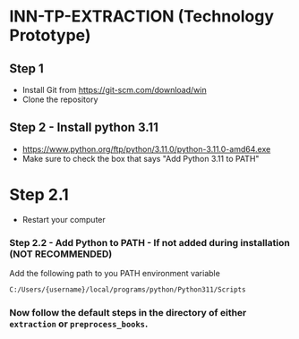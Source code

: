 # INN-TP-EXTRACTION (Technology Prototype)

## Step 1
- Install Git from https://git-scm.com/download/win
- Clone the repository

## Step 2 - Install python 3.11
- https://www.python.org/ftp/python/3.11.0/python-3.11.0-amd64.exe
- Make sure to check the box that says "Add Python 3.11 to PATH"

# Step 2.1
- Restart your computer

### Step 2.2 - Add Python to PATH - If not added during installation (NOT RECOMMENDED)
  Add the following path to you PATH environment variable
  ```bash
  C:/Users/{username}/local/programs/python/Python311/Scripts
  ```

### Now follow the default steps in the directory of either `extraction` or `preprocess_books`.